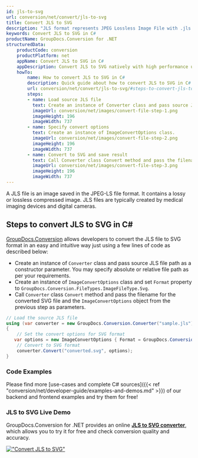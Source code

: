 ```yaml
---
id: jls-to-svg
url: conversion/net/convert/jls-to-svg
title: Convert JLS to SVG
description: "JLS format represents JPEG Lossless Image File with .jls extension. Learn how to convert JLS to SVG file programmatically in C# language using GroupDocs.Conversion for .NET library."
keywords: Convert JLS to SVG in C#
productName: GroupDocs.Conversion for .NET
structuredData:
    productCode: conversion
    productPlatform: net
    appName: Convert JLS to SVG in C#
    appDescription: Convert JLS to SVG natively with high performance using C# language and server side GroupDocs.Conversion for .NET APIs, without the use of any software like Microsoft or Open Office.
    howTo:
        name: How to convert JLS to SVG in C# 
        description: Quick guide about how to convert JLS to SVG in C# with high performance and accuracy.
        url: conversion/net/convert/jls-to-svg/#steps-to-convert-jls-to-svg-in-c
        steps:
        - name: Load source JLS file 
          text: Create an instance of Converter class and pass source JLS file path as a constructor parameter. You may specify absolute or relative file path as per your requirements. 
          imageUrl: conversion/net/images/convert-file-step-1.png
          imageHeight: 196
          imageWidth: 737
        - name: Specify convert options 
          text: Create an instance of ImageConvertOptions class.
          imageUrl: conversion/net/images/convert-file-step-2.png
          imageHeight: 196
          imageWidth: 737
        - name: Convert to SVG and save result 
          text: Call Converter class Convert method and pass the filename for the converted HTML file and the ImageConvertOptions object from the previous step as parameters.
          imageUrl: conversion/net/images/convert-file-step-3.png
          imageHeight: 196
          imageWidth: 737
---
```


A JLS file is an image saved in the JPEG-LS file format. It contains a lossy or lossless compressed image. JLS files are typically created by medical imaging devices and digital cameras.

## Steps to convert JLS to SVG in C#

[GroupDocs.Conversion](https://products.groupdocs.com/conversion/net) allows developers to convert the JLS file to SVG format in an easy and intuitive way just using a few lines of code as described below:

* Create an instance of `Converter` class and pass source JLS file path as a constructor parameter. You may specify absolute or relative file path as per your requirements. 
* Create an instance of `ImageConvertOptions` class and set `Format` property to `GroupDocs.Conversion.FileTypes.ImageFileType.Svg`.
* Call `Converter` class `Convert` method and pass the filename for the converted SVG file and the `ImageConvertOptions` object from the previous step as parameters.

```csharp
// Load the source JLS file
using (var converter = new GroupDocs.Conversion.Converter("sample.jls"))
{
    // Set the convert options for SVG format
   var options = new ImageConvertOptions { Format = GroupDocs.Conversion.FileTypes.ImageFileType.Svg };
    // Convert to SVG format
    converter.Convert("converted.svg", options);
}
```

### Code Examples

Please find more [use-cases and complete C# sources]({{< ref "conversion/net/developer-guide/examples-and-demos.md" >}}) of our backend and frontend examples and try them for free!

### JLS to SVG Live Demo

GroupDocs.Conversion for .NET provides an online [**JLS to SVG converter**](https://products.groupdocs.app/conversion/jls-to-svg), which allows you to try it for free and check conversion quality and accuracy.

[!["Convert JLS to SVG"](conversion/net/images/convert-to-svg/convert-jls-to-svg.png)](https://products.groupdocs.app/conversion/jls-to-svg)